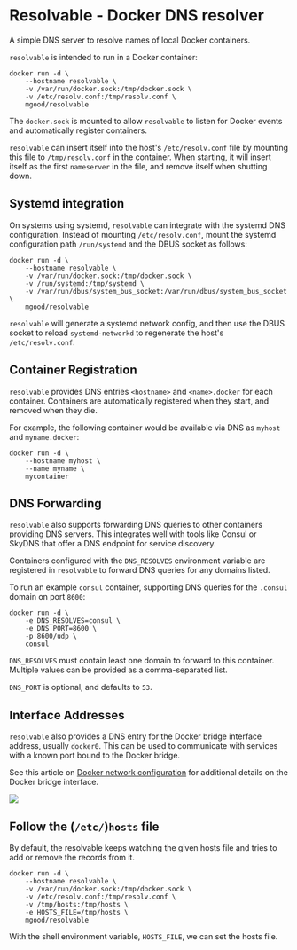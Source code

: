 # Resolvable - Docker DNS resolver

A simple DNS server to resolve names of local Docker containers.

`resolvable` is intended to run in a Docker container:

	docker run -d \
		--hostname resolvable \
		-v /var/run/docker.sock:/tmp/docker.sock \
		-v /etc/resolv.conf:/tmp/resolv.conf \
		mgood/resolvable

The `docker.sock` is mounted to allow `resolvable` to listen for Docker events and automatically register containers.

`resolvable` can insert itself into the host's `/etc/resolv.conf` file by mounting this file to `/tmp/resolv.conf` in the container. When starting, it will insert itself as the first `nameserver` in the file, and remove itself when shutting down.

## Systemd integration

On systems using systemd, `resolvable` can integrate with the systemd DNS configuration. Instead of mounting `/etc/resolv.conf`, mount the systemd configuration path `/run/systemd` and the DBUS socket as follows:

	docker run -d \
		--hostname resolvable \
		-v /var/run/docker.sock:/tmp/docker.sock \
		-v /run/systemd:/tmp/systemd \
		-v /var/run/dbus/system_bus_socket:/var/run/dbus/system_bus_socket \
		mgood/resolvable

`resolvable` will generate a systemd network config, and then use the DBUS socket to reload `systemd-networkd` to regenerate the host's `/etc/resolv.conf`.

## Container Registration

`resolvable` provides DNS entries `<hostname>` and `<name>.docker` for each container. Containers are automatically registered when they start, and removed when they die.

For example, the following container would be available via DNS as `myhost` and `myname.docker`:

	docker run -d \
		--hostname myhost \
		--name myname \
		mycontainer

## DNS Forwarding

`resolvable` also supports forwarding DNS queries to other containers providing DNS servers. This integrates well with tools like Consul or SkyDNS that offer a DNS endpoint for service discovery.

Containers configured with the `DNS_RESOLVES` environment variable are registered in `resolvable` to forward DNS queries for any domains listed.

To run an example `consul` container, supporting DNS queries for the `.consul` domain on port `8600`:

	docker run -d \
		-e DNS_RESOLVES=consul \
		-e DNS_PORT=8600 \
		-p 8600/udp \
		consul

`DNS_RESOLVES` must contain least one domain to forward to this container. Multiple values can be provided as a comma-separated list.

`DNS_PORT` is optional, and defaults to `53`.

## Interface Addresses

`resolvable` also provides a DNS entry for the Docker bridge interface address, usually `docker0`. This can be used to communicate with services with a known port bound to the Docker bridge.

See this article on [Docker network configuration](https://docs.docker.com/articles/networking/) for additional details on the Docker bridge interface.

<img src="https://ga-beacon.appspot.com/UA-58928488-2/resolvable/readme?pixel" />

## Follow the (`/etc/`)`hosts` file 

By default, the resolvable keeps watching the given hosts file and tries to add or remove the records from it.

	docker run -d \
		--hostname resolvable \
		-v /var/run/docker.sock:/tmp/docker.sock \
		-v /etc/resolv.conf:/tmp/resolv.conf \
		-v /tmp/hosts:/tmp/hosts \
		-e HOSTS_FILE=/tmp/hosts \
		mgood/resolvable

With the shell environment variable, `HOSTS_FILE`, we can set the hosts file.
